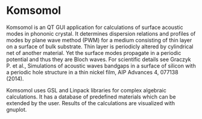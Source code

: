 # Komsomol

Komsomol is an QT GUI application for calculations of surface acoustic modes in phononic crystal. It determines dispersion relations and profiles of modes by plane wave method (PWM) for a medium consisting of thin layer on a surface of bulk substrate. Thin layer is periodicly altered by cylindrical net of another material. Yet the surface modes propagate in a periodic potential and thus they are Bloch waves. For scientific details see Graczyk P. et al., Simulations of acoustic waves bandgaps in a surface of silicon with a periodic hole structure in a thin nickel film, AIP Advances 4, 077138 (2014).

Komsomol uses GSL and Linpack libraries for complex algebraic calculations. It has a database of predefined materials which can be extended by the user. Results of the calculations are visualized with gnuplot.
